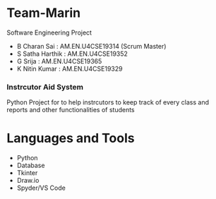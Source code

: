 # Team-Marin
Software Engineering Project

* B Charan Sai   		: AM.EN.U4CSE19314 (Scrum Master)
* S Satha Harthik 	: AM.EN.U4CSE19352
* G Srija 	: AM.EN.U4CSE19365
* K Nitin Kumar	: AM.EN.U4CSE19329

### Instrcutor Aid System

Python Project for to help instrcutors to keep track of every class and reports and other functionalities of students


# Languages and Tools

* Python
* Database
* Tkinter
* Draw.io
* Spyder/VS Code
 
